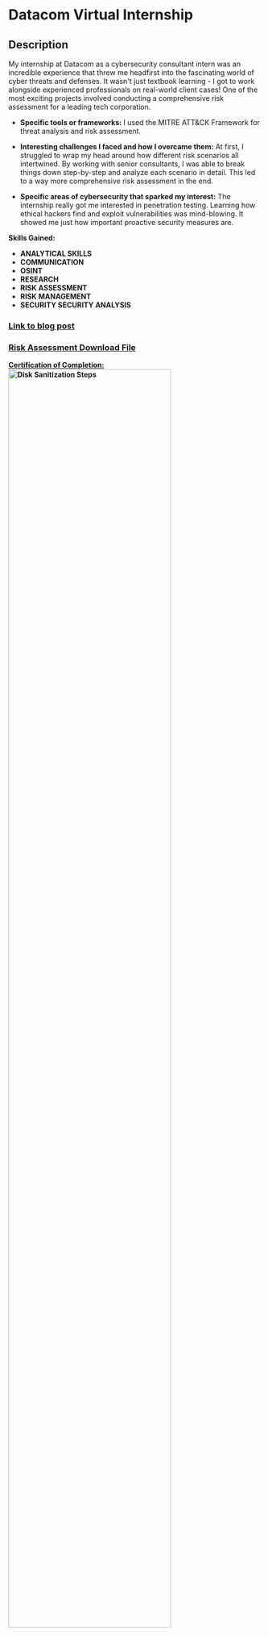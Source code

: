 <h1>Datacom Virtual Internship</h1>

<h2>Description</h2>

My internship at Datacom as a cybersecurity consultant intern was an incredible experience that threw me headfirst into the fascinating world of cyber threats and defenses. It wasn't just textbook learning - I got to work alongside experienced professionals on real-world client cases!  One of the most exciting projects involved conducting a comprehensive risk assessment for a leading tech corporation.

- **Specific tools or frameworks:** I used the MITRE ATT&CK Framework for threat analysis and risk assessment.

- **Interesting challenges I faced and how I overcame them:** At first, I struggled to wrap my head around how different risk scenarios all intertwined. By working with senior consultants, I was able to break things down step-by-step and analyze each scenario in detail. This led to a way more comprehensive risk assessment in the end.

- **Specific areas of cybersecurity that sparked my interest:** The internship really got me interested in penetration testing. Learning how ethical hackers find and exploit vulnerabilities was mind-blowing. It showed me just how important proactive security measures are.

<b> **Skills Gained:** 
- ANALYTICAL SKILLS
- COMMUNICATION
- OSINT           
- RESEARCH             
- RISK ASSESSMENT
- RISK MANAGEMENT
- SECURITY
SECURITY ANALYSIS


<h3> <a href="https://medium.com/@marshall.jaydenb/datacom-virtual-internship-program-forage-8df2479959fe"</a>Link to blog post </h3>

<h3> <a href="https://github.com/Jayden-Marshall/Mastercard/files/14830371/DATACOM.IN.RiskAssessment.xlsx"</a>Risk Assessment Download File </h3>

**Certification of Completion:**
<img src="https://github.com/Jayden-Marshall/Mastercard/assets/145166234/6a38ac03-fa17-4834-ba5b-c9e80346230e" height="80%" width="80%" alt="Disk Sanitization Steps"/>
